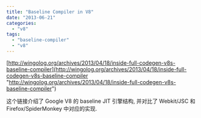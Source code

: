 ```yaml
---
title: "Baseline Compiler in V8"
date: "2013-06-21"
categories: 
  - "v8"
tags: 
  - "baseline-compiler"
  - "v8"
---
```


[http://wingolog.org/archives/2013/04/18/inside-full-codegen-v8s-baseline-compiler](http://wingolog.org/archives/2013/04/18/inside-full-codegen-v8s-baseline-compiler "http://wingolog.org/archives/2013/04/18/inside-full-codegen-v8s-baseline-compiler")

这个链接介绍了 Google V8 的 baseline JIT 引擎结构, 并对比了 Webkit/JSC 和 Firefox/SpiderMonkey 中对应的实现.

